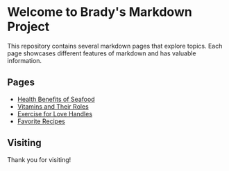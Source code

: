 # Welcome to Brady's Markdown Project

This repository contains several markdown pages that explore topics. Each page showcases different features of markdown and has valuable information.

## Pages

- [Health Benefits of Seafood](page1.md)
- [Vitamins and Their Roles](page2.md)
- [Exercise for Love Handles](page3.md)
- [Favorite Recipes](page4.md)

## Visiting

Thank you for visiting!
